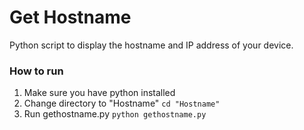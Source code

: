 # Get Hostname
Python script to display the hostname and IP address of your device.

### How to run
1. Make sure you have python installed
2. Change directory to "Hostname" ```cd "Hostname"```
4. Run gethostname.py ```python gethostname.py```

